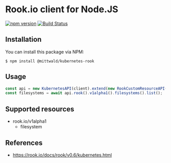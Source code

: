 # Rook.io client for Node.JS

[![npm version](https://badge.fury.io/js/%40mittwald%2Fkubernetes-rook.svg)](https://www.npmjs.com/package/@mittwald/kubernetes-rook)
[![Build Status](https://travis-ci.org/mittwald/node-kubernetes-rook.svg?branch=master)](https://travis-ci.org/mittwald/node-kubernetes-rook)

## Installation

You can install this package via NPM:

    $ npm install @mittwald/kubernetes-rook

## Usage

```typescript
const api = new KubernetesAPI(client).extend(new RookCustomResourceAPI(client));
const filesystems = await api.rook().v1alpha1().filesystems().list();
```

## Supported resources

- rook.io/v1alpha1
    - filesystem

## References

- https://rook.io/docs/rook/v0.6/kubernetes.html

